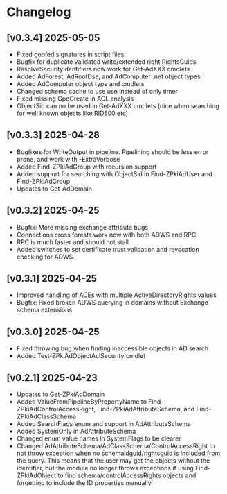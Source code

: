 # Changelog

## [v0.3.4] 2025-05-05
- Fixed goofed signatures in script files. 
- Bugfix for duplicate validated write/extended right RightsGuids
- ResolveSecurityIdentifiers now work for Get-AdXXX cmdlets
- Added AdForest, AdRootDse, and AdComputer .net object types
- Added AdComputer object type and cmdlets
- Changed schema cache to use usn instead of only timer
- Fixed missing GpoCreate in ACL analysis
- ObjectSid can no be used in Get-AdXXX cmdlets (nice when searching for well known objects like RID500 etc)

## [v0.3.3] 2025-04-28
- Bugfixes for WriteOutput in pipeline. Pipelining should be less error prone, and work with -ExtraVerbose
- Added Find-ZPkiAdGroup with recursion support
- Added support for searching with ObjectSid in Find-ZPkiAdUser and Find-ZPkiAdGroup
- Updates to Get-AdDomain

## [v0.3.2] 2025-04-25
- Bugfix: More missing exchange attribute bugs
- Connections cross forests work now with both ADWS and RPC
- RPC is much faster and should not stall 
- Added switches to set certificate trust validation and revocation checking for ADWS.

## [v0.3.1] 2025-04-25
- Improved handling of ACEs with multiple ActiveDirectoryRights values
- Bugfix: Fixed broken ADWS querying in domains without Exchange schema extensions

## [v0.3.0] 2025-04-25
- Fixed throwing bug when finding inaccessible objects in AD search
- Added Test-ZPkiAdObjectAclSecurity cmdlet

## [v0.2.1] 2025-04-23
- Updates to Get-ZPkiAdDomain
- Added ValueFromPipelineByPropertyName to Find-ZPkiAdControlAccessRight, Find-ZPkiAdAttributeSchema, and Find-ZPkiAdClassSchema
- Added SearchFlags enum and support in AdAttributeSchema
- Added SystemOnly in AdAttributeSchema
- Changed enum value names in SystemFlags to be clearer
- Changed AdAttributeSchema/AdClassSchema/ControlAccessRight to not throw exception when no schemaidguid/rightsguid is included from the query. This means that the user may get the objects without the identifier, but the module no longer throws exceptions if using Find-ZPkiAdObject to find schema/controlAccessRights objects and forgetting to include the ID properties manually.
